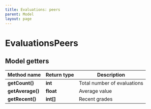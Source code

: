 ```yaml
---
title: Evaluations: peers
parent: Model
layout: page
---
```


# EvaluationsPeers

## Model getters

Method name | Return type | Description
------------ | ------------- | -------------
**getCount()** | **int** | Total number of evaluations
**getAverage()** | **float** | Average value
**getRecent()** | **int[]** | Recent grades

